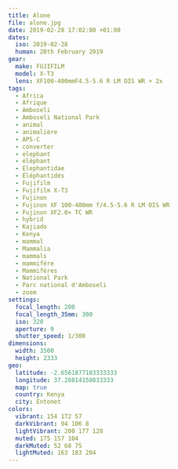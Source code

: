 ```yaml
---
title: Alone
file: alone.jpg
date: 2019-02-28 17:02:00 +01:00
dates:
  iso: 2019-02-28
  human: 28th February 2019
gear:
  make: FUJIFILM
  model: X-T3
  lens: XF100-400mmF4.5-5.6 R LM OIS WR + 2x
tags:
  - Africa
  - Afrique
  - Amboseli
  - Amboseli National Park
  - animal
  - animalière
  - APS-C
  - converter
  - elephant
  - éléphant
  - Elephantidae
  - Éléphantidés
  - Fujifilm
  - Fujifilm X-T3
  - Fujinon
  - Fujinon XF 100-400mm f/4.5-5.6 R LM OIS WR
  - Fujinon XF2.0× TC WR
  - hybrid
  - Kajiado
  - Kenya
  - mammal
  - Mammalia
  - mammals
  - mammifère
  - Mammifères
  - National Park
  - Parc national d'Amboseli
  - zoom
settings:
  focal_length: 200
  focal_length_35mm: 300
  iso: 320
  aperture: 9
  shutter_speed: 1/300
dimensions:
  width: 3500
  height: 2333
geo:
  latitude: -2.6561877183333333
  longitude: 37.28814150833333
  map: true
  country: Kenya
  city: Entonet
colors:
  vibrant: 154 172 57
  darkVibrant: 94 106 8
  lightVibrant: 200 177 128
  muted: 175 157 104
  darkMuted: 52 68 75
  lightMuted: 163 183 204
---
```



